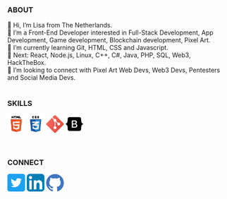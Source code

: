 <h3 align="left">ABOUT</h3>

👋 Hi, I’m Lisa from The Netherlands.<br>
👀 I’m a Front-End Developer interested in Full-Stack Development, App Development, Game development, Blockchain development, Pixel Art.<br>
🌱 I’m currently learning Git, HTML, CSS and Javascript.<br>
🌱 Next: React, Node.js, Linux, C++, C#, Java, PHP, SQL, Web3, HackTheBox.<br>
💞️ I’m looking to connect with Pixel Art Web Devs, Web3 Devs, Pentesters and Social Media Devs.<br><br>

<h3 align="left">SKILLS</h3>
<p align="left"> 
<a href="https://www.w3.org/html/" target="_blank" rel="noreferrer"><img src="294678_html5_icon.png" alt="html5" width="40" height="40"/></a> 
<a href="https://www.linkedin.com/in/lisakotzebue/" target="_blank" rel="noreferrer"> <img src="294692_css3_icon.png" alt="css3" width="40" height="40"/></a>
<a href="https://git-scm.com/" target="_blank" rel="noreferrer"><img src="2993773_git_social media_icon.png" alt="git" width="40" height="40"/></a> 
<a href="https://getbootstrap.com" target="_blank" rel="noreferrer">
<img src="8666135_bootstrap_icon.png" alt="bootstrap" width="40" height="40"/></a>
</p><br>
<h3 align="left">CONNECT</h3>
<a href="https://twitter.com/Majin_Bue" target="_blank" rel="noreferrer"><img src="5296516_tweet_twitter_twitter logo_icon.png" alt="Twitter" width="40" height="40"/></a> 
<a href="https://www.w3schools.com/css/" target="_blank" rel="noreferrer"> <img src="4102586_applications_linkedin_social_social media_icon.png" alt="LinkedIn3" width="40" height="40"/></a>
<a href="https://github.com/LisaBue" target="_blank" rel="noreferrer"><img src="1298743_github_git_logo_social_icon.png" alt="GitHub" width="40" height="40"/></a> 
